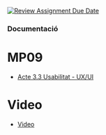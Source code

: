 [![Review Assignment Due Date](https://classroom.github.com/assets/deadline-readme-button-24ddc0f5d75046c5622901739e7c5dd533143b0c8e959d652212380cedb1ea36.svg)](https://classroom.github.com/a/S6zNG9QG)


### Documentació

# MP09
- [Acte 3.3 Usabilitat - UX/UI](https://docs.google.com/document/d/11rVgp07a--MRxzEQafHB2VXFbuBIMyF2sAdmXcpwjcI/edit?usp=sharing)

# Video

- [Video](https://youtu.be/x0wIwfG-bYQ)